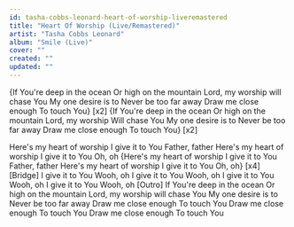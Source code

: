 ```yaml
---
id: tasha-cobbs-leonard-heart-of-worship-liveremastered
title: "Heart Of Worship (Live/Remastered)"
artist: "Tasha Cobbs Leonard"
album: "Smile (Live)"
cover: ""
created: ""
updated: ""
---
```


{If You're deep in the ocean
Or high on the mountain
Lord, my worship will chase You
My one desire is to
Never be too far away
Draw me close enough
To touch You} [x2]
{If You're deep in the ocean
Or high on the mountain
Lord, my worship
Will chase You
My one desire is to
Never be too far away
Draw me close enough
To touch You} [x2]

Here's my heart of worship
I give it to You
Father, father
Here's my heart of worship
I give it to You Oh, oh
{Here's my heart of worship
I give it to You
Father, father
Here's my heart of worship
I give it to You Oh, oh} [x4]
[Bridge]
I give it to You
Wooh, oh
I give it to You
Wooh, oh
I give it to You
Wooh, oh
I give it to You
Wooh, oh
[Outro]
If You're deep in the ocean
Or high on the mountain
Lord, my worship will chase You
My one desire is to
Never be too far away
Draw me close enough
To touch You
Draw me close enough
To touch You
Draw me close enough
To touch You